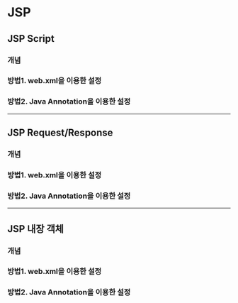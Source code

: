 # JSP
## JSP Script
### 개념
### 방법1. web.xml을 이용한 설정
### 방법2. Java Annotation을 이용한 설정

---

## JSP Request/Response
### 개념
### 방법1. web.xml을 이용한 설정
### 방법2. Java Annotation을 이용한 설정

---
## JSP 내장 객체
### 개념
### 방법1. web.xml을 이용한 설정
### 방법2. Java Annotation을 이용한 설정

